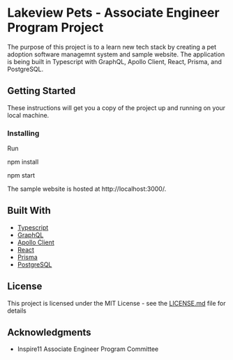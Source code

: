 # Lakeview Pets - Associate Engineer Program Project

The purpose of this project is to a learn new tech stack by creating a pet adoption software managemnt system and sample website. The application is being built in Typescript with GraphQL, Apollo Client, React, Prisma, and PostgreSQL. 

## Getting Started

These instructions will get you a copy of the project up and running on your local machine.

### Installing

Run

npm install

npm start

The sample website is hosted at http://localhost:3000/.


## Built With

* [Typescript](https://www.typescriptlang.org/)
* [GraphQL](https://graphql.org/)
* [Apollo Client](https://www.apollographql.com/docs/react/)
* [React](https://reactjs.org/)
* [Prisma](https://www.prisma.io/)
* [PostgreSQL](https://www.postgresql.org/)


## License

This project is licensed under the MIT License - see the [LICENSE.md](LICENSE.md) file for details


## Acknowledgments

* Inspire11 Associate Engineer Program Committee
